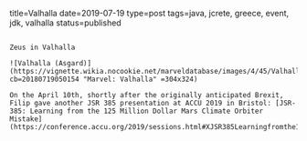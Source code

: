 title=Valhalla
date=2019-07-19
type=post
tags=java, jcrete, greece, event, jdk, valhalla
status=published
~~~~~~

Zeus in Valhalla

![Valhalla (Asgard)](https://vignette.wikia.nocookie.net/marveldatabase/images/4/45/Valhalla_%28Asgard%29_from_Mighty_Thor_Vol_1_706_001.jpg/revision/latest?cb=20180719050154 "Marvel: Valhalla" =304x324)	

On the April 10th, shortly after the originally anticipated Brexit, Filip gave another JSR 385 presentation at ACCU 2019 in Bristol: [JSR-385: Learning from the 125 Million Dollar Mars Climate Orbiter Mistake](https://conference.accu.org/2019/sessions.html#XJSR385Learningfromthe125MillionDollarMarsClimateOrbiterMistake) 

